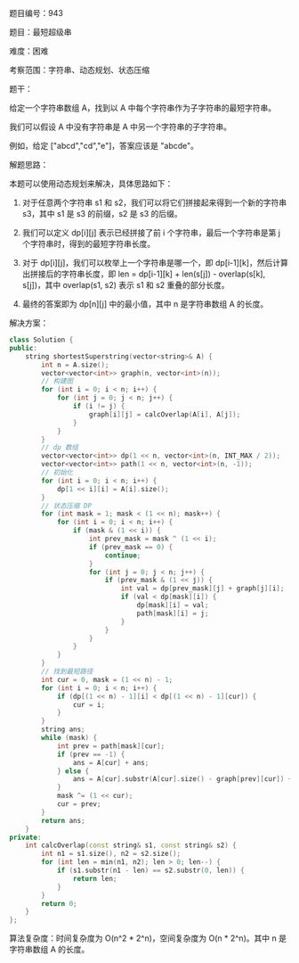 题目编号：943

题目：最短超级串

难度：困难

考察范围：字符串、动态规划、状态压缩

题干：

给定一个字符串数组 A，找到以 A 中每个字符串作为子字符串的最短字符串。

我们可以假设 A 中没有字符串是 A 中另一个字符串的子字符串。

例如，给定 ["abcd","cd","e"]，答案应该是 "abcde"。

解题思路：

本题可以使用动态规划来解决，具体思路如下：

1. 对于任意两个字符串 s1 和 s2，我们可以将它们拼接起来得到一个新的字符串 s3，其中 s1 是 s3 的前缀，s2 是 s3 的后缀。

2. 我们可以定义 dp[i][j] 表示已经拼接了前 i 个字符串，最后一个字符串是第 j 个字符串时，得到的最短字符串长度。

3. 对于 dp[i][j]，我们可以枚举上一个字符串是哪一个，即 dp[i-1][k]，然后计算出拼接后的字符串长度，即 len = dp[i-1][k] + len(s[j]) - overlap(s[k], s[j])，其中 overlap(s1, s2) 表示 s1 和 s2 重叠的部分长度。

4. 最终的答案即为 dp[n][j] 中的最小值，其中 n 是字符串数组 A 的长度。

解决方案：

```cpp
class Solution {
public:
    string shortestSuperstring(vector<string>& A) {
        int n = A.size();
        vector<vector<int>> graph(n, vector<int>(n));
        // 构建图
        for (int i = 0; i < n; i++) {
            for (int j = 0; j < n; j++) {
                if (i != j) {
                    graph[i][j] = calcOverlap(A[i], A[j]);
                }
            }
        }
        // dp 数组
        vector<vector<int>> dp(1 << n, vector<int>(n, INT_MAX / 2));
        vector<vector<int>> path(1 << n, vector<int>(n, -1));
        // 初始化
        for (int i = 0; i < n; i++) {
            dp[1 << i][i] = A[i].size();
        }
        // 状态压缩 DP
        for (int mask = 1; mask < (1 << n); mask++) {
            for (int i = 0; i < n; i++) {
                if (mask & (1 << i)) {
                    int prev_mask = mask ^ (1 << i);
                    if (prev_mask == 0) {
                        continue;
                    }
                    for (int j = 0; j < n; j++) {
                        if (prev_mask & (1 << j)) {
                            int val = dp[prev_mask][j] + graph[j][i];
                            if (val < dp[mask][i]) {
                                dp[mask][i] = val;
                                path[mask][i] = j;
                            }
                        }
                    }
                }
            }
        }
        // 找到最短路径
        int cur = 0, mask = (1 << n) - 1;
        for (int i = 0; i < n; i++) {
            if (dp[(1 << n) - 1][i] < dp[(1 << n) - 1][cur]) {
                cur = i;
            }
        }
        string ans;
        while (mask) {
            int prev = path[mask][cur];
            if (prev == -1) {
                ans = A[cur] + ans;
            } else {
                ans = A[cur].substr(A[cur].size() - graph[prev][cur]) + ans;
            }
            mask ^= (1 << cur);
            cur = prev;
        }
        return ans;
    }
private:
    int calcOverlap(const string& s1, const string& s2) {
        int n1 = s1.size(), n2 = s2.size();
        for (int len = min(n1, n2); len > 0; len--) {
            if (s1.substr(n1 - len) == s2.substr(0, len)) {
                return len;
            }
        }
        return 0;
    }
};
```

算法复杂度：时间复杂度为 O(n^2 * 2^n)，空间复杂度为 O(n * 2^n)。其中 n 是字符串数组 A 的长度。